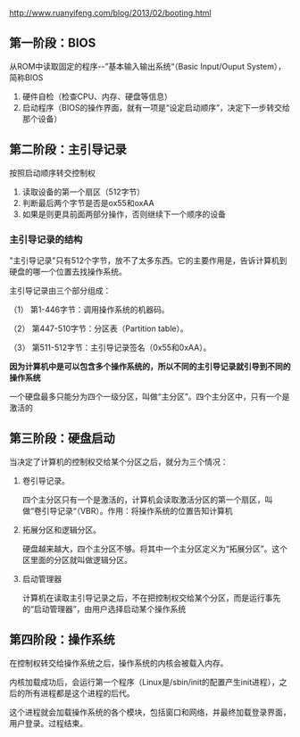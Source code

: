 http://www.ruanyifeng.com/blog/2013/02/booting.html



## 第一阶段：BIOS

从ROM中读取固定的程序--”基本输入输出系统“（Basic Input/Ouput System），简称BIOS

1. 硬件自检（检查CPU、内存、硬盘等信息）
2. 启动程序（BIOS的操作界面，就有一项是“设定启动顺序”，决定下一步转交给那个设备）



## 第二阶段：主引导记录

按照启动顺序转交控制权

1. 读取设备的第一个扇区（512字节）
2. 判断最后两个字节是否是ox55和oxAA
3. 如果是则更具前面两部分操作，否则继续下一个顺序的设备



### 主引导记录的结构

"主引导记录"只有512个字节，放不了太多东西。它的主要作用是，告诉计算机到硬盘的哪一个位置去找操作系统。

主引导记录由三个部分组成：

（1） 第1-446字节：调用操作系统的机器码。

（2） 第447-510字节：分区表（Partition table）。

（3） 第511-512字节：主引导记录签名（0x55和0xAA）。

**因为计算机中是可以包含多个操作系统的，所以不同的主引导记录就引导到不同的操作系统**

一个硬盘最多只能分为四个一级分区，叫做“主分区”。四个主分区中，只有一个是激活的



## 第三阶段：硬盘启动

当决定了计算机的控制权交给某个分区之后，就分为三个情况：

1. 卷引导记录。

   四个主分区只有一个是激活的，计算机会读取激活分区的第一个扇区，叫做“卷引导记录“（VBR）。作用：将操作系统的位置告知计算机

2. 拓展分区和逻辑分区。

   硬盘越来越大，四个主分区不够。将其中一个主分区定义为“拓展分区”。这个区里面的分区就叫做逻辑分区。

3. 启动管理器

   计算机在读取主引导记录之后，不在把控制权交给某个分区，而是运行事先的“启动管理器”，由用户选择启动某个操作系统



## 第四阶段：操作系统

在控制权转交给操作系统之后，操作系统的内核会被载入内存。

内核加载成功后，会运行第一个程序（Linux是/sbin/init的配置产生init进程），之后的所有进程都是这个进程的后代。

这个进程就会加载操作系统的各个模块，包括窗口和网络，并最终加载登录界面，用户登录。过程结束。



